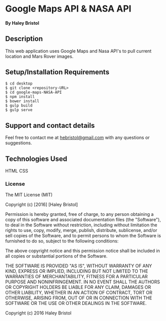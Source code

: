 # Google Maps API & NASA API

#### By Haley Bristol

## Description

This web application uses Google Maps and Nasa API's to pull current location and Mars Rover images.

## Setup/Installation Requirements

```
$ cd desktop
$ git clone <repository-URL> 
$ cd google-maps-NASA-API
$ npm install
$ bower install
$ gulp build
$ gulp serve
```

## Support and contact details

Feel free to contact me at hebristol@gmail.com with any questions or suggestions.

## Technologies Used

HTML CSS

### License

The MIT License (MIT)

Copyright (c) [2016] [Haley Bristol]

Permission is hereby granted, free of charge, to any person obtaining a copy of this software and associated documentation files (the "Software"), to deal in the Software without restriction, including without limitation the rights to use, copy, modify, merge, publish, distribute, sublicense, and/or sell copies of the Software, and to permit persons to whom the Software is furnished to do so, subject to the following conditions:

The above copyright notice and this permission notice shall be included in all copies or substantial portions of the Software.

THE SOFTWARE IS PROVIDED "AS IS", WITHOUT WARRANTY OF ANY KIND, EXPRESS OR IMPLIED, INCLUDING BUT NOT LIMITED TO THE WARRANTIES OF MERCHANTABILITY, FITNESS FOR A PARTICULAR PURPOSE AND NONINFRINGEMENT. IN NO EVENT SHALL THE AUTHORS OR COPYRIGHT HOLDERS BE LIABLE FOR ANY CLAIM, DAMAGES OR OTHER LIABILITY, WHETHER IN AN ACTION OF CONTRACT, TORT OR OTHERWISE, ARISING FROM, OUT OF OR IN CONNECTION WITH THE SOFTWARE OR THE USE OR OTHER DEALINGS IN THE SOFTWARE.

Copyright (c) 2016 Haley Bristol
